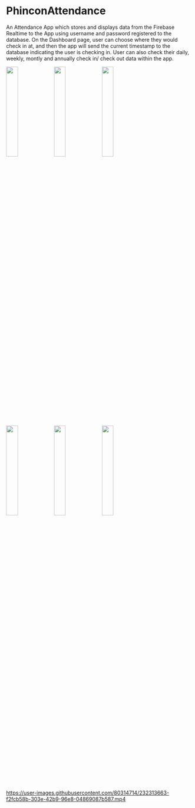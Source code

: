 # PhinconAttendance
 
An Attendance App which stores and displays data from the Firebase Realtime to the App using username and password registered to the database. On the Dashboard page, user can choose where they would check in at, and then the app will send the current timestamp to the database indicating the user is checking in. User can also check their daily, weekly, montly and annually check in/ check out data within the app. 


<img src="https://user-images.githubusercontent.com/80314714/232312867-3b172184-8b70-4f07-9b8e-50d3c916972b.png" width=25% height=25%>
<img src="https://user-images.githubusercontent.com/80314714/232312870-c8b417c2-289d-4700-8514-1fa358e83d26.png" width=25% height=25%>
<img src="https://user-images.githubusercontent.com/80314714/232312874-8ac32dd3-89fb-44cf-80f6-81d0f84a693e.png" width=25% height=25%>
<img src="https://user-images.githubusercontent.com/80314714/232312876-43f997d6-ffed-47d7-b722-0994101fe916.png" width=25% height=25%>
<img src="https://user-images.githubusercontent.com/80314714/232312880-77584b66-0b4e-4695-94e9-506f3e839598.png" width=25% height=25%>
<img src="https://user-images.githubusercontent.com/80314714/232312887-f9177900-5e5f-49a9-b4ed-f98891513c4c.png" width=25% height=25%>


https://user-images.githubusercontent.com/80314714/232313663-f2fcb58b-303e-42b9-96e8-04869087b587.mp4

